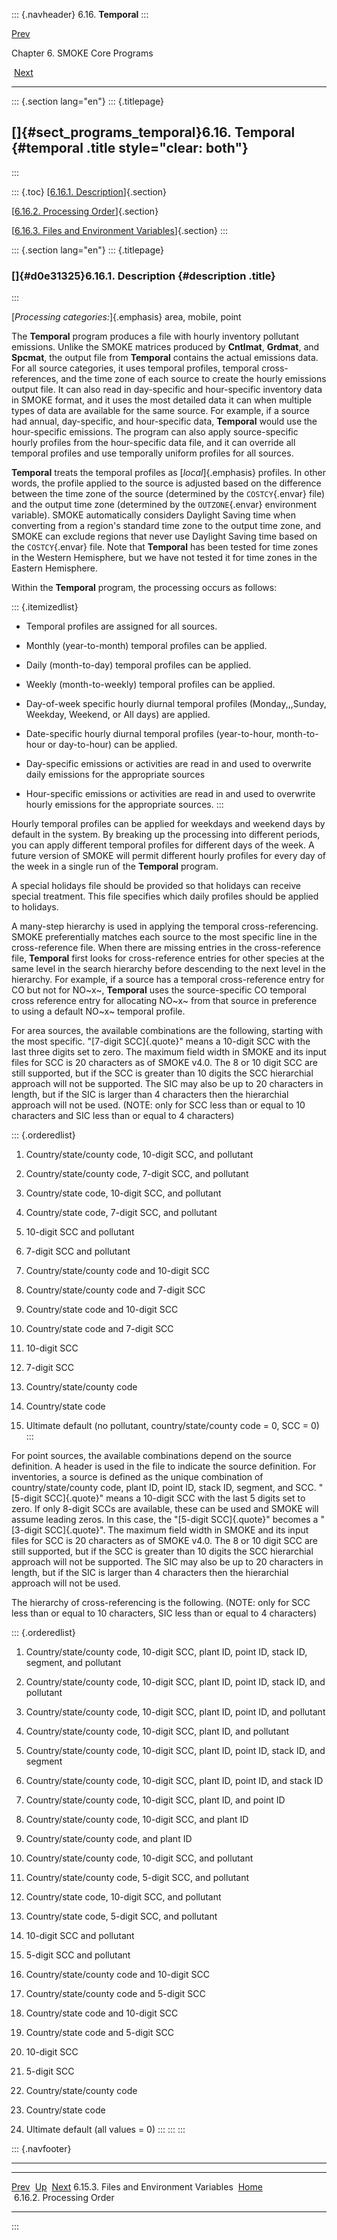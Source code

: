 ::: {.navheader}
6.16. **Temporal**
:::

[Prev](ch06s15s03.html) 

Chapter 6. SMOKE Core Programs

 [Next](ch06s16s02.html)

------------------------------------------------------------------------

::: {.section lang="en"}
::: {.titlepage}
<div>

<div>

[]{#sect_programs_temporal}6.16. **Temporal** {#temporal .title style="clear: both"}
---------------------------------------------

</div>

</div>
:::

::: {.toc}
[[6.16.1. Description](ch06s16.html#d0e31325)]{.section}

[[6.16.2. Processing Order](ch06s16s02.html)]{.section}

[[6.16.3. Files and Environment Variables](ch06s16s03.html)]{.section}
:::

::: {.section lang="en"}
::: {.titlepage}
<div>

<div>

### []{#d0e31325}6.16.1. Description {#description .title}

</div>

</div>
:::

[*Processing categories:*]{.emphasis} area, mobile, point

The **Temporal** program produces a file with hourly inventory pollutant
emissions. Unlike the SMOKE matrices produced by **Cntlmat**,
**Grdmat**, and **Spcmat**, the output file from **Temporal** contains
the actual emissions data. For all source categories, it uses temporal
profiles, temporal cross-references, and the time zone of each source to
create the hourly emissions output file. It can also read in
day-specific and hour-specific inventory data in SMOKE format, and it
uses the most detailed data it can when multiple types of data are
available for the same source. For example, if a source had annual,
day-specific, and hour-specific data, **Temporal** would use the
hour-specific emissions. The program can also apply source-specific
hourly profiles from the hour-specific data file, and it can override
all temporal profiles and use temporally uniform profiles for all
sources.

**Temporal** treats the temporal profiles as [*local*]{.emphasis}
profiles. In other words, the profile applied to the source is adjusted
based on the difference between the time zone of the source (determined
by the `COSTCY`{.envar} file) and the output time zone (determined by
the `OUTZONE`{.envar} environment variable). SMOKE automatically
considers Daylight Saving time when converting from a region's standard
time zone to the output time zone, and SMOKE can exclude regions that
never use Daylight Saving time based on the `COSTCY`{.envar} file. Note
that **Temporal** has been tested for time zones in the Western
Hemisphere, but we have not tested it for time zones in the Eastern
Hemisphere.

Within the **Temporal** program, the processing occurs as follows:

::: {.itemizedlist}
-   Temporal profiles are assigned for all sources.

-   Monthly (year-to-month) temporal profiles can be applied.

-   Daily (month-to-day) temporal profiles can be applied.

-   Weekly (month-to-weekly) temporal profiles can be applied.

-   Day-of-week specific hourly diurnal temporal profiles
    (Monday,,,Sunday, Weekday, Weekend, or All days) are applied.

-   Date-specific hourly diurnal temporal profiles (year-to-hour,
    month-to-hour or day-to-hour) can be applied.

-   Day-specific emissions or activities are read in and used to
    overwrite daily emissions for the appropriate sources

-   Hour-specific emissions or activities are read in and used to
    overwrite hourly emissions for the appropriate sources.
:::

Hourly temporal profiles can be applied for weekdays and weekend days by
default in the system. By breaking up the processing into different
periods, you can apply different temporal profiles for different days of
the week. A future version of SMOKE will permit different hourly
profiles for every day of the week in a single run of the **Temporal**
program.

A special holidays file should be provided so that holidays can receive
special treatment. This file specifies which daily profiles should be
applied to holidays.

A many-step hierarchy is used in applying the temporal
cross-referencing. SMOKE preferentially matches each source to the most
specific line in the cross-reference file. When there are missing
entries in the cross-reference file, **Temporal** first looks for
cross-reference entries for other species at the same level in the
search hierarchy before descending to the next level in the hierarchy.
For example, if a source has a temporal cross-reference entry for CO but
not for NO~x~, **Temporal** uses the source-specific CO temporal cross
reference entry for allocating NO~x~ from that source in preference to
using a default NO~x~ temporal profile.

For area sources, the available combinations are the following, starting
with the most specific. "[7-digit SCC]{.quote}" means a 10-digit SCC
with the last three digits set to zero. The maximum field width in SMOKE
and its input files for SCC is 20 characters as of SMOKE v4.0. The 8 or
10 digit SCC are still supported, but if the SCC is greater than 10
digits the SCC hierarchial approach will not be supported. The SIC may
also be up to 20 characters in length, but if the SIC is larger than 4
characters then the hierarchial approach will not be used. (NOTE: only
for SCC less than or equal to 10 characters and SIC less than or equal
to 4 characters)

::: {.orderedlist}
1.  Country/state/county code, 10-digit SCC, and pollutant

2.  Country/state/county code, 7-digit SCC, and pollutant

3.  Country/state code, 10-digit SCC, and pollutant

4.  Country/state code, 7-digit SCC, and pollutant

5.  10-digit SCC and pollutant

6.  7-digit SCC and pollutant

7.  Country/state/county code and 10-digit SCC

8.  Country/state/county code and 7-digit SCC

9.  Country/state code and 10-digit SCC

10. Country/state code and 7-digit SCC

11. 10-digit SCC

12. 7-digit SCC

13. Country/state/county code

14. Country/state code

15. Ultimate default (no pollutant, country/state/county code = 0, SCC
    = 0)
:::

For point sources, the available combinations depend on the source
definition. A header is used in the file to indicate the source
definition. For inventories, a source is defined as the unique
combination of country/state/county code, plant ID, point ID, stack ID,
segment, and SCC. "[5-digit SCC]{.quote}" means a 10-digit SCC with the
last 5 digits set to zero. If only 8-digit SCCs are available, these can
be used and SMOKE will assume leading zeros. In this case, the "[5-digit
SCC]{.quote}" becomes a "[3-digit SCC]{.quote}". The maximum field width
in SMOKE and its input files for SCC is 20 characters as of SMOKE v4.0.
The 8 or 10 digit SCC are still supported, but if the SCC is greater
than 10 digits the SCC hierarchial approach will not be supported. The
SIC may also be up to 20 characters in length, but if the SIC is larger
than 4 characters then the hierarchial approach will not be used.

The hierarchy of cross-referencing is the following. (NOTE: only for SCC
less than or equal to 10 characters, SIC less than or equal to 4
characters)

::: {.orderedlist}
1.  Country/state/county code, 10-digit SCC, plant ID, point ID, stack
    ID, segment, and pollutant

2.  Country/state/county code, 10-digit SCC, plant ID, point ID, stack
    ID, and pollutant

3.  Country/state/county code, 10-digit SCC, plant ID, point ID, and
    pollutant

4.  Country/state/county code, 10-digit SCC, plant ID, and pollutant

5.  Country/state/county code, 10-digit SCC, plant ID, point ID, stack
    ID, and segment

6.  Country/state/county code, 10-digit SCC, plant ID, point ID, and
    stack ID

7.  Country/state/county code, 10-digit SCC, plant ID, and point ID

8.  Country/state/county code, 10-digit SCC, and plant ID

9.  Country/state/county code, and plant ID

10. Country/state/county code, 10-digit SCC, and pollutant

11. Country/state/county code, 5-digit SCC, and pollutant

12. Country/state code, 10-digit SCC, and pollutant

13. Country/state code, 5-digit SCC, and pollutant

14. 10-digit SCC and pollutant

15. 5-digit SCC and pollutant

16. Country/state/county code and 10-digit SCC

17. Country/state/county code and 5-digit SCC

18. Country/state code and 10-digit SCC

19. Country/state code and 5-digit SCC

20. 10-digit SCC

21. 5-digit SCC

22. Country/state/county code

23. Country/state code

24. Ultimate default (all values = 0)
:::
:::
:::

::: {.navfooter}

------------------------------------------------------------------------

  ------------------------------------------ -------------------- ---------------------------
  [Prev](ch06s15s03.html)                      [Up](ch06.html)        [Next](ch06s16s02.html)
  6.15.3. Files and Environment Variables     [Home](index.html)     6.16.2. Processing Order
  ------------------------------------------ -------------------- ---------------------------
:::
